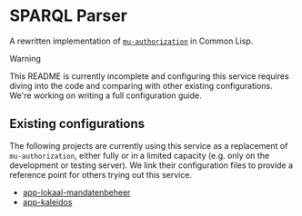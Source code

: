# SPARQL Parser

A rewritten implementation of [`mu-authorization`](https://github.com/mu-semtech/mu-authorization) in Common Lisp.

> [!WARNING]  
> This README is currently incomplete and configuring this service requires diving into the code and comparing with other existing configurations.
> We're working on writing a full configuration guide.

## Existing configurations

The following projects are currently using this service as a replacement of
`mu-authorization`, either fully or in a limited capacity (e.g. only on the
development or testing server). We link their configuration files to provide
a reference point for others trying out this service.

- [app-lokaal-mandatenbeheer](https://github.com/lblod/app-lokaal-mandatenbeheer/blob/master/config/cl-authorization/config.lisp)
- [app-kaleidos](https://github.com/kanselarij-vlaanderen/app-kaleidos/blob/development/config/new-authorization/config.lisp)
